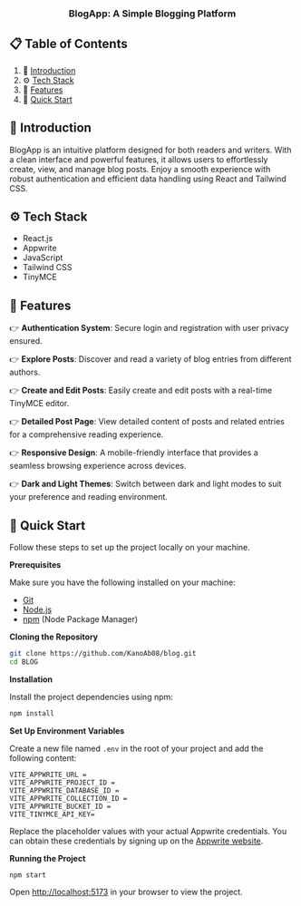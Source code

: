 <h3 align="center">BlogApp: A Simple Blogging Platform</h3>

## 📋 <a name="table">Table of Contents</a>

1. 🤖 [Introduction](#introduction)
2. ⚙️ [Tech Stack](#tech-stack)
3. 🔋 [Features](#features)
4. 🤸 [Quick Start](#quick-start)

## <a name="introduction">🤖 Introduction</a>

BlogApp is an intuitive platform designed for both readers and writers. With a clean interface and powerful features, it allows users to effortlessly create, view, and manage blog posts. Enjoy a smooth experience with robust authentication and efficient data handling using React and Tailwind CSS.

## <a name="tech-stack">⚙️ Tech Stack</a>

- React.js
- Appwrite
- JavaScript
- Tailwind CSS
- TinyMCE

## <a name="features">🔋 Features</a>

👉 **Authentication System**: Secure login and registration with user privacy ensured.

👉 **Explore Posts**: Discover and read a variety of blog entries from different authors.

👉 **Create and Edit Posts**: Easily create and edit posts with a real-time TinyMCE editor.

👉 **Detailed Post Page**: View detailed content of posts and related entries for a comprehensive reading experience.

👉 **Responsive Design**: A mobile-friendly interface that provides a seamless browsing experience across devices.

👉 **Dark and Light Themes**: Switch between dark and light modes to suit your preference and reading environment.

## <a name="quick-start">🤸 Quick Start</a>

Follow these steps to set up the project locally on your machine.

**Prerequisites**

Make sure you have the following installed on your machine:

- [Git](https://git-scm.com/)
- [Node.js](https://nodejs.org/en)
- [npm](https://www.npmjs.com/) (Node Package Manager)

**Cloning the Repository**

```bash
git clone https://github.com/KanoAb08/blog.git
cd BLOG
```

**Installation**

Install the project dependencies using npm:

```bash
npm install
```

**Set Up Environment Variables**

Create a new file named `.env` in the root of your project and add the following content:

```env
VITE_APPWRITE_URL = 
VITE_APPWRITE_PROJECT_ID = 
VITE_APPWRITE_DATABASE_ID = 
VITE_APPWRITE_COLLECTION_ID = 
VITE_APPWRITE_BUCKET_ID = 
VITE_TINYMCE_API_KEY=
```

Replace the placeholder values with your actual Appwrite credentials. You can obtain these credentials by signing up on the [Appwrite website](https://appwrite.io/).

**Running the Project**

```bash
npm start
```

Open [http://localhost:5173](http://localhost:5173) in your browser to view the project.

